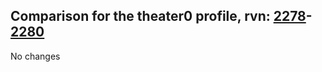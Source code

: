 ## Comparison for the theater0 profile, rvn: [2278](https://github.com/PRO100KatYT/FortniteProfileRevisions/tree/main/profiles/theater0/2278%20theater0.json)-[2280](https://github.com/PRO100KatYT/FortniteProfileRevisions/tree/main/profiles/theater0/2280%20theater0.json)

No changes
